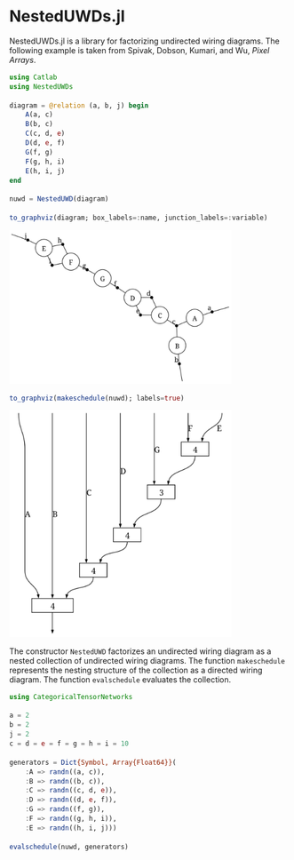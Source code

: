 # NestedUWDs.jl
NestedUWDs.jl is a library for factorizing undirected wiring diagrams. The following example is taken from Spivak, Dobson, Kumari, and Wu, *Pixel Arrays*.

```julia
using Catlab
using NestedUWDs

diagram = @relation (a, b, j) begin
    A(a, c)
    B(b, c)
    C(c, d, e)
    D(d, e, f)
    G(f, g)
    F(g, h, i)
    E(h, i, j)
end

nuwd = NestedUWD(diagram)

to_graphviz(diagram; box_labels=:name, junction_labels=:variable)
```

<img src="./uwd.svg" width="400"/>


```julia
to_graphviz(makeschedule(nuwd); labels=true)
```

<img src="./dwd.svg" width="400"/>

The constructor `NestedUWD` factorizes an undirected wiring diagram as a nested collection of undirected wiring diagrams. The function `makeschedule` represents the nesting structure of the collection as a directed wiring diagram. The function `evalschedule` evaluates the collection.

```julia
using CategoricalTensorNetworks

a = 2
b = 2
j = 2
c = d = e = f = g = h = i = 10

generators = Dict{Symbol, Array{Float64}}(
    :A => randn((a, c)),
    :B => randn((b, c)),
    :C => randn((c, d, e)),
    :D => randn((d, e, f)),
    :G => randn((f, g)),
    :F => randn((g, h, i)),
    :E => randn((h, i, j)))

evalschedule(nuwd, generators)
```
